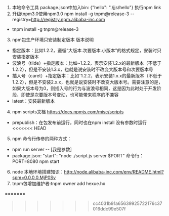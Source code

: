 1. 本地命令工具
  package.json中加入bin: {"hello": "./jjs/hello"}
  执行npm link
2. 升级tnpm3.0使用npm3.0 npm install -g tnpm@release-3 --registry=http://registry.npm.alibaba-inc.com 
- tnpm install -g tnpm@release-3
3. npm包生产环境只安装制定版本 版本说明
- 指定版本：比如1.2.2，遵循“大版本.次要版本.小版本”的格式规定，安装时只安装指定版本
- 波浪号（tilde）+指定版本：比如~1.2.2，表示安装1.2.x的最新版本（不低于1.2.2），但是不安装1.3.x，也就是说安装时不改变大版本号和次要版本号
- 插入号（caret）+指定版本：比如ˆ1.2.2，表示安装1.x.x的最新版本（不低于1.2.2），但是不安装2.x.x，也就是说安装时不改变大版本号。需要注意的是，如果大版本号为0，则插入号的行为与波浪号相同，这是因为此时处于开发阶段，即使是次要版本号变动，也可能带来程序的不兼容
- latest：安装最新版本
4. npm scripts文档 https://docs.npmjs.com/misc/scripts
- prepublish：在包发布前运行，同时也在npm install 没有参数时运行
<<<<<<< HEAD
5. npm 命令行传参的两种方式：
- npm run server -- [我是参数]
- package.json:  "start": "node ./script.js server $PORT"
  命令行：PORT=8080 npm start
6. node 本地环境搭建知识：http://node.alibaba-inc.com/env/README.html?spm=0.0.0.0.MjP0Sv
7. tnpm包增加维护者:tnpm owner add hexue.hx

=======
>>>>>>> cc4031b91a65639925722176c37016ddc99e507f
